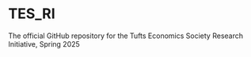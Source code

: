 # TES_RI
 The official GitHub repository for the Tufts Economics Society Research Initiative, Spring 2025
